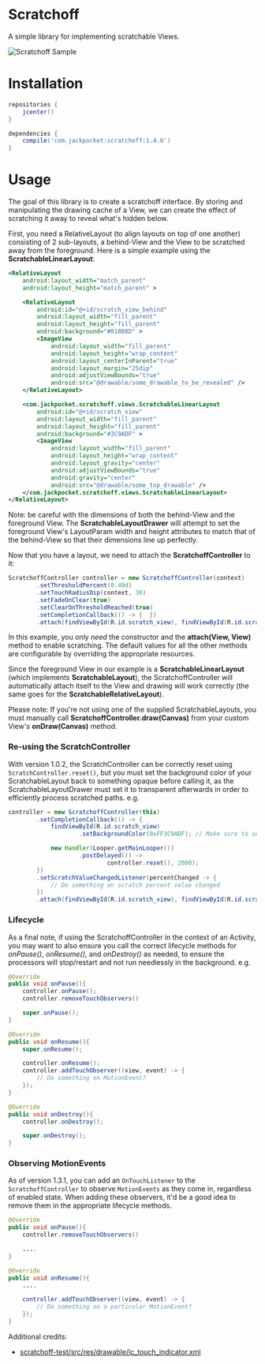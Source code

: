 # Scratchoff

A simple library for implementing scratchable Views.

![Scratchoff Sample](https://github.com/jackpocket/android_scratchoff/raw/master/scratchoff.gif)

# Installation

```groovy
repositories {
    jcenter()
}

dependencies {
    compile('com.jackpocket:scratchoff:1.4.0')
}
```

# Usage

The goal of this library is to create a scratchoff interface. By storing and manipulating the drawing cache of a View, we can create the effect of scratching it away to reveal what's hidden below. 

First, you need a RelativeLayout (to align layouts on top of one another) consisting of 2 sub-layouts, a behind-View and the View to be scratched away from the foreground. Here is a simple example using the **ScratchableLinearLayout**:

```xml
<RelativeLayout
    android:layout_width="match_parent"
    android:layout_height="match_parent" >

    <RelativeLayout
        android:id="@+id/scratch_view_behind"
        android:layout_width="fill_parent"
        android:layout_height="fill_parent"
        android:background="#818B8D" >
        <ImageView
            android:layout_width="fill_parent"
            android:layout_height="wrap_content"
            android:layout_centerInParent="true"
            android:layout_margin="25dip"
            android:adjustViewBounds="true"
            android:src="@drawable/some_drawable_to_be_revealed" />
    </RelativeLayout>

    <com.jackpocket.scratchoff.views.ScratchableLinearLayout
        android:id="@+id/scratch_view"
        android:layout_width="fill_parent"
        android:layout_height="fill_parent"
        android:background="#3C9ADF" >
        <ImageView
            android:layout_width="fill_parent"
            android:layout_height="wrap_content"
            android:layout_gravity="center"
            android:adjustViewBounds="true"
            android:gravity="center"
            android:src="@drawable/some_top_drawable" />
    </com.jackpocket.scratchoff.views.ScratchableLinearLayout>
</RelativeLayout>
```

Note: be careful with the dimensions of both the behind-View and the foreground View. The **ScratchableLayoutDrawer** will attempt to set the foreground View's LayoutParam width and height attributes to match that of the behind-View so that their dimensions line up perfectly. 

Now that you have a layout, we need to attach the **ScratchoffController** to it:

```java
ScratchoffController controller = new ScratchoffController(context)
        .setThresholdPercent(0.40d)
        .setTouchRadiusDip(context, 30)
        .setFadeOnClear(true)
        .setClearOnThresholdReached(true)
        .setCompletionCallback(() -> {  })
        .attach(findViewById(R.id.scratch_view), findViewById(R.id.scratch_view_behind));
```

In this example, you only *need* the constructor and the **attach(View, View)** method to enable scratching. The default values for all the other methods are configurable by overriding the appropriate resources.

Since the foreground View in our example is a **ScratchableLinearLayout** (which implements **ScratchableLayout**), the ScratchoffController will automatically attach itself to the View and drawing will work correctly (the same goes for the **ScratchableRelativeLayout**).

Please note: If you're not using one of the supplied ScratchableLayouts, you must manually call **ScratchoffController.draw(Canvas)** from your custom View's **onDraw(Canvas)** method.

### Re-using the ScratchController

With version 1.0.2, the ScratchController can be correctly reset using `ScratchController.reset()`, but you must set the background color of your ScratchableLayout back to something opaque before calling it, as the ScratchableLayoutDrawer must set it to transparent afterwards in order to efficiently process scratched paths. e.g.

```java
controller = new ScratchoffController(this)
        .setCompletionCallback(() -> {
            findViewById(R.id.scratch_view)
                    .setBackgroundColor(0xFF3C9ADF); // Make sure to set the background. Don't worry, it's still hidden if it cleared

            new Handler(Looper.getMainLooper())
                    .postDelayed(() -> 
                            controller.reset(), 2000);
        })
        .setScratchValueChangedListener(percentChanged -> {
            // Do something on scratch percent value changed
        })
        .attach(findViewById(R.id.scratch_view), findViewById(R.id.scratch_view_behind));
```

### Lifecycle

As a final note, if using the ScratchoffController in the context of an Activity, you may want to also ensure you call the correct lifecycle methods for *onPause()*, *onResume()*, and *onDestroy()* as needed, to ensure the processors will stop/restart and not run needlessly in the background. e.g.

```java
@Override
public void onPause(){
    controller.onPause();
    controller.removeTouchObservers()

    super.onPause();
}

@Override
public void onResume(){
    super.onResume();

    controller.onResume();
    controller.addTouchObserver((view, event) -> {
        // Do something on MotionEvent?
    });
}

@Override
public void onDestroy(){
    controller.onDestroy();

    super.onDestroy();
}
```

### Observing MotionEvents

As of version 1.3.1, you can add an `OnTouchListener` to the `ScratchoffController` to observe `MotionEvents` as they come in, regardless of enabled state. When adding these observers, it'd be a good idea to remove them in the appropriate lifecycle methods.


```java
@Override
public void onPause(){
    controller.removeTouchObservers()

    ....
}

@Override
public void onResume(){
    ....

    controller.addTouchObserver((view, event) -> {
        // Do something on a particular MotionEvent?
    });
}
```

Additional credits:
+ [scratchoff-test/src/res/drawable/ic_touch_indicator.xml](https://www.svgrepo.com/svg/9543/touch)
